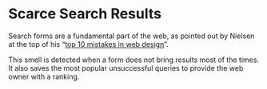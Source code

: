 # Scarce Search Results
Search forms are a fundamental part of the web, as pointed out by Nielsen at the top of his “[top 10 mistakes in web design](https://www.nngroup.com/articles/top-10-mistakes-web-design/)”.

This smell is detected when a form does not bring results most of the times. It also saves the most popular unsuccessful queries to provide the web owner with a ranking. 